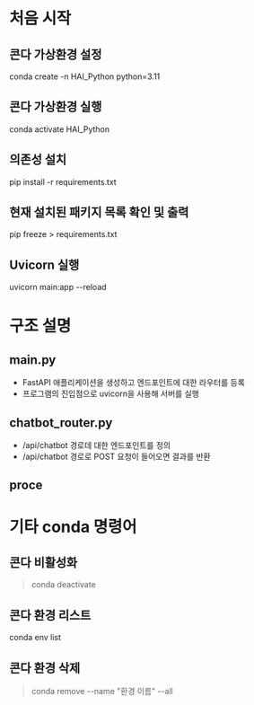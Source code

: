 # 처음 시작

## 콘다 가상환경 설정
conda create -n HAI_Python python=3.11

## 콘다 가상환경 실행
conda activate HAI_Python

## 의존성 설치
pip install -r requirements.txt

## 현재 설치된 패키지 목록 확인 및 출력
pip freeze > requirements.txt

## Uvicorn 실행
uvicorn main:app --reload

# 구조 설명

## main.py
- FastAPI 애플리케이션을 생성하고 엔드포인트에 대한 라우터를 등록
- 프로그램의 진입점으로 uvicorn을 사용해 서버를 실행

## chatbot_router.py
- /api/chatbot 경로데 대한 엔드포인트를 정의
- /api/chatbot 경로로 POST 요청이 들어오면 결과를 반환

## proce

# 기타 conda 명령어

## 콘다 비활성화
> conda deactivate

## 콘다 환경 리스트
conda env list

## 콘다 환경 삭제
> conda remove --name "환경 이름" --all
